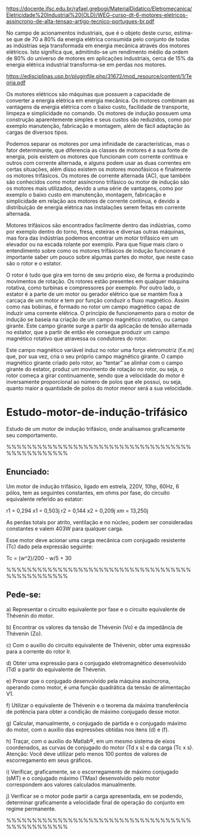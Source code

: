 https://docente.ifsc.edu.br/rafael.grebogi/MaterialDidatico/Eletromecanica/Eletricidade%20Industrial%20(OLD)/WEG-curso-dt-6-motores-eletricos-assincrono-de-alta-tensao-artigo-tecnico-portugues-br.pdf

No campo de acionamentos industriais, que é o objeto deste curso, estima-se que de 70 a 80% da energia elétrica
consumida pelo conjunto de todas as indústrias seja transformada em energia mecânica através dos motores elétricos.
Isto significa que, admitindo-se um rendimento médio da ordem de 80% do universo de motores em aplicações industriais,
cerca de 15% da energia elétrica industrial transforma-se em perdas nos motores.



https://edisciplinas.usp.br/pluginfile.php/31672/mod_resource/content/1/Teoria.pdf

Os motores elétricos são máquinas que possuem a capacidade de converter a energia elétrica em energia mecânica. Os motores combinam as vantagens da energia elétrica com o baixo custo, facilidade de transporte, limpeza e simplicidade no comando. Os motores de indução possuem uma construção aparentemente simples e seus custos são reduzidos, como por exemplo manutenção, fabricação e montagem, além de fácil adaptação às cargas de diversos tipos.

Podemos separar os motores por uma infinidade de características, mas o fator determinante, que diferencia as classes de motores é a sua fonte de energia, pois existem os motores que funcionam com corrente contínua e outros com corrente alternada, e alguns podem usar as duas correntes em certas situações, além disso existem os motores monofásicos e finalmente os motores trifásicos.
Os motores de corrente alternada (AC), que também são conhecidos como motor assíncrono trifásico ou motor de indução são os motores mais utilizados, devido a uma série de vantagens, como por exemplo o baixo custo em manutenção, montagem, fabricação e simplicidade em relação aos motores de corrente contínua, e devido a distribuição de energia elétrica nas instalações serem feitas em corrente alternada.

Motores trifásicos são encontrados facilmente dentro das indústrias, como por exemplo dentro do torno, fresa, esteiras e diversas outras máquinas, mas fora das indústrias podemos encontrar um motor trifásico em um elevador ou na escada rolante por exemplo.
Para que fique mais claro o entendimento sobre como os motores trifásicos de indução funcionam é importante saber um pouco sobre algumas partes do motor, que neste caso são o rotor e o estator.

O rotor é tudo que gira em torno de seu próprio eixo, de forma a produzindo movimentos de rotação. Os rotores estão presentes em qualquer máquina rotativa, como turbinas e compressores por exemplo.
Por outro lado, o estator é a parte de um motor ou gerador elétrico que se mantém fixa à carcaça de um motor e tem por função conduzir o fluxo magnético. Assim como nas bobinas, é formado no rotor um campo magnético capaz de induzir uma corrente elétrica.
O princípio de funcionamento para o motor de indução se baseia na criação de um campo magnético rotativo, ou campo girante. Este campo girante surge a partir da aplicação de tensão alternada no estator, que a partir de então ele consegue produzir um campo magnético rotativo que atravessa os condutores do rotor.

Este campo magnético variável induz no rotor uma força eletromotriz (f.e.m) que, por sua vez, cria o seu próprio campo magnético girante. O campo magnético girante criado pelo rotor, ao “tentar” se alinhar com o campo girante do estator, produz um movimento de rotação no rotor, ou seja, o rotor começa a girar continuamente, sendo que a velocidade do motor é inversamente proporcional ao número de polos que ele possui, ou seja, quanto maior a quantidade de polos do motor menor será a sua velocidade.













# Estudo-motor-de-indução-trifásico

Estudo de um motor de indução trifásico, onde analisamos graficamente seu comportamento.

%%%%%%%%%%%%%%%%%%%%%%%%%%%%%%%%%%%%%%%%%%%%%%%%

## Enunciado:

Um motor de indução trifásico, ligado em estrela, 220V, 10hp, 60Hz, 6 pólos, tem as
seguintes constantes, em ohms por fase, do circuito equivalente referido ao estator:

r1 = 0,294 x1 = 0,503j r2 = 0,144 x2 = 0,209j xm = 13,250j

As perdas totais por atrito, ventilação e no núcleo, podem ser consideradas
constantes e valem 403W para qualquer carga.

Esse motor deve acionar uma carga mecânica com conjugado resistente (Tc) dado
pela expressão seguinte:

Tc = (w^2)/200 - w/5 + 30

%%%%%%%%%%%%%%%%%%%%%%%%%%%%%%%%%%%%%%%%%%%%%%%%

## Pede-se:

a) Representar o circuito equivalente por fase e o circuito equivalente de
Thévenin do motor.

b) Encontrar os valores da tensão de Thévenin (Vo) e da impedância de
Thévenin (Zo).

c) Com o auxílio do circuito equivalente de Thévenin, obter uma expressão
para a corrente do rotor Ir.

d) Obter uma expressão para o conjugado eletromagnético desenvolvido (Td) a
partir do equivalente de Thévenin.

e) Provar que o conjugado desenvolvido pela máquina assíncrona, operando
como motor, é uma função quadrática da tensão de alimentação V1.

f) Utilizar o equivalente de Thévenin e o teorema da máxima transferência de
potência para obter a condição de máximo conjugado desse motor.

g) Calcular, manualmente, o conjugado de partida e o conjugado máximo do
motor, com o auxílio das expressões obtidas nos itens (d) e (f).

h) Traçar, com o auxílio do Matlab®, em um mesmo sistema de eixos
coordenados, as curvas de conjugado do motor (Td x s) e da carga (Tc x s).
Atenção: Você deve utilizar pelo menos 100 pontos de valores de
escorregamento em seus gráficos.

i) Verificar, graficamente, se o escorregamento de máximo conjugado (sMT) e o
conjugado máximo (TMax) desenvolvido pelo motor correspondem aos
valores calculados manualmente.

j) Verificar se o motor pode partir a carga apresentada, em se podendo,
determinar graficamente a velocidade final de operação do conjunto em
regime permanente.

%%%%%%%%%%%%%%%%%%%%%%%%%%%%%%%%%%%%%%%%%%%%%%%%
